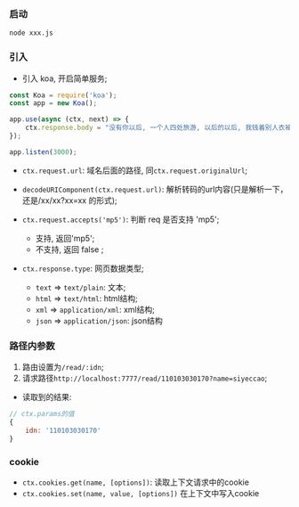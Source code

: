### 启动
`node xxx.js`

### 引入
* 引入 koa, 开启简单服务;
```js
const Koa = require('koa');
const app = new Koa();

app.use(async (ctx, next) => {
    ctx.response.body = "没有你以后, 一个人四处旅游, 以后的以后, 我钱着别人衣袖, 若是有缘再见, 也会笑着问候";
});

app.listen(3000);
```

* `ctx.request.url`: 域名后面的路径, 同`ctx.request.originalUrl`;
* `decodeURIComponent(ctx.request.url)`: 解析转码的url内容(只是解析一下，还是/xx/xx?xx=xx 的形式);
* `ctx.request.accepts('mp5')`: 判断 req 是否支持 'mp5';
    * 支持, 返回'mp5';
    * 不支持, 返回 false ;

* `ctx.response.type`: 网页数据类型;
    * `text` => `text/plain`: 文本;
    * `html` => `text/html`: html结构;
    * `xml` => `application/xml`: xml结构;
    * `json` => `application/json`: json结构


### 路径内参数
1. 路由设置为`/read/:idn`;
2. 请求路径`http://localhost:7777/read/110103030170?name=siyeccao`;
* 读取到的结果:
```js
// ctx.params的值
{
    idn: '110103030170'
}
```

### cookie
* `ctx.cookies.get(name, [options])`: 读取上下文请求中的cookie
* `ctx.cookies.set(name, value, [options])` 在上下文中写入cookie
